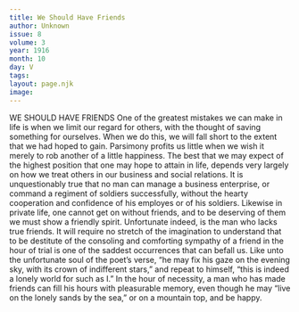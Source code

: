 ```yaml
---
title: We Should Have Friends
author: Unknown
issue: 8
volume: 3
year: 1916
month: 10
day: V
tags:
layout: page.njk
image:
---
```

WE SHOULD HAVE FRIENDS       One of the greatest mistakes we can make in life is when we limit our regard for others, with the thought of saving something for ourselves. When we do this, we will fall short to the extent that we had hoped to gain.       Parsimony profits us little when we wish it merely to rob another of a little happiness. The best that we may expect of the highest position that one may hope to attain in life, depends very largely on how we treat others in our business and social relations.       It is unquestionably true that no man can manage a business enterprise, or command a regiment of soldiers successfully, without the hearty cooperation and confidence of his employes or of his soldiers. Likewise in private life, one cannot get on without friends, and to be deserving of them we must show a friendly spirit.       Unfortunate indeed, is the man who lacks true friends. It will require no stretch of the imagination to understand that to be destitute of the consoling and comforting sympathy of a friend in the hour of trial is one of the saddest occurrences that can befall us. Like unto the unfortunate soul of the poet’s verse, “he may fix his gaze on the evening sky, with its crown of indifferent stars,” and repeat to himself, “this is indeed a lonely world for such as I.”       In the hour of necessity, a man who has made friends can fill his hours with pleasurable memory, even though he may “live on the lonely sands by the sea,” or on a mountain top, and be happy. 


